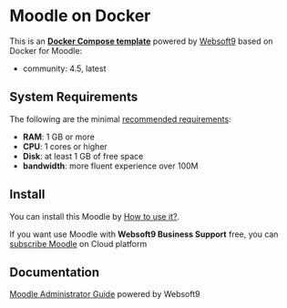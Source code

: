 # Moodle on Docker  

This is an **[Docker Compose template](https://github.com/Websoft9/docker-library)** powered by [Websoft9](https://www.websoft9.com) based on Docker for Moodle:


 - community:  4.5, latest


## System Requirements

The following are the minimal [recommended requirements](https://github.com/moodle/docker#recommended-system-requirements):

* **RAM**: 1 GB or more
* **CPU**: 1 cores or higher
* **Disk**: at least 1 GB of free space
* **bandwidth**: more fluent experience over 100M  

## Install

You can install this Moodle by [How to use it?](https://github.com/Websoft9/docker-library#how-to-use-it).   

If you want use Moodle with **Websoft9 Business Support** free, you can [subscribe Moodle](https://www.websoft9.com/apps) on Cloud platform

## Documentation

[Moodle Administrator Guide](https://support.websoft9.com/docs/moodle) powered by Websoft9